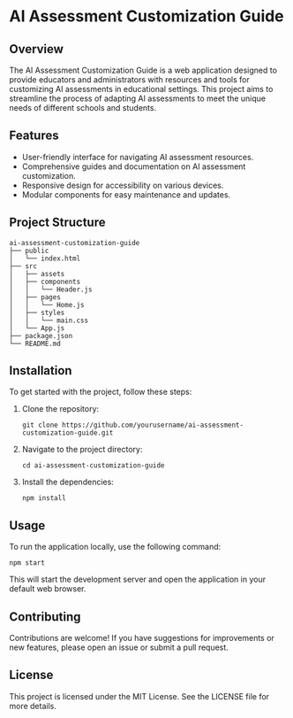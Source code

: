 # AI Assessment Customization Guide

## Overview
The AI Assessment Customization Guide is a web application designed to provide educators and administrators with resources and tools for customizing AI assessments in educational settings. This project aims to streamline the process of adapting AI assessments to meet the unique needs of different schools and students.

## Features
- User-friendly interface for navigating AI assessment resources.
- Comprehensive guides and documentation on AI assessment customization.
- Responsive design for accessibility on various devices.
- Modular components for easy maintenance and updates.

## Project Structure
```
ai-assessment-customization-guide
├── public
│   └── index.html
├── src
│   ├── assets
│   ├── components
│   │   └── Header.js
│   ├── pages
│   │   └── Home.js
│   ├── styles
│   │   └── main.css
│   └── App.js
├── package.json
└── README.md
```

## Installation
To get started with the project, follow these steps:

1. Clone the repository:
   ```
   git clone https://github.com/yourusername/ai-assessment-customization-guide.git
   ```

2. Navigate to the project directory:
   ```
   cd ai-assessment-customization-guide
   ```

3. Install the dependencies:
   ```
   npm install
   ```

## Usage
To run the application locally, use the following command:
```
npm start
```
This will start the development server and open the application in your default web browser.

## Contributing
Contributions are welcome! If you have suggestions for improvements or new features, please open an issue or submit a pull request.

## License
This project is licensed under the MIT License. See the LICENSE file for more details.